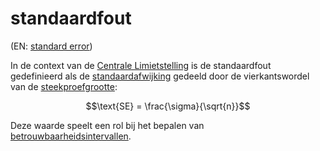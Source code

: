 # standaardfout

(EN: [standard error](../en/standard-error.md))

In de context van de [Centrale Limietstelling](centrale-limietstelling.md) is de standaardfout gedefinieerd als de [standaardafwijking](variantie.md#standaardafwijking-van-een-populatie) gedeeld door de vierkantswordel van de [steekproefgrootte](steekproefgrootte.md):

$$\text{SE} = \frac{\sigma}{\sqrt{n}}$$

Deze waarde speelt een rol bij het bepalen van [betrouwbaarheidsintervallen](betrouwbaarheidsinterval.md).

